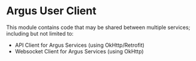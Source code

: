 # Argus User Client

This module contains code that may be shared between multiple services;
including but not limited to:

- API Client for Argus Services (using OkHttp/Retrofit)
- Websocket Client for Argus Services (using OkHttp)
